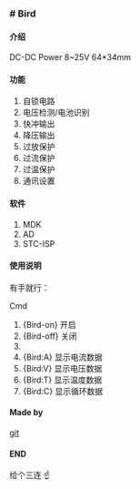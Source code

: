 ### # Bird


#### 介绍
DC-DC Power
8~25V
64*34mm

#### 功能
1. 自锁电路 
2. 电压检测/电池识别 
3. 快冲输出 
4. 降压输出 
5. 过放保护 
6. 过流保护 
7. 过温保护 
8. 通讯设置 


#### 软件

1.  MDK
2.  AD
3.  STC-ISP

#### 使用说明

有手就行：

Cmd

1. {Bird-on}		开启
1. {Bird-off}		关闭
1. 
1. {Bird:A}			显示电流数据
1. {Bird:V}			显示电压数据
1. {Bird:T}			显示温度数据
1. {Bird:C}			显示循环数据


#### Made by
[git](http://gitee.com/Swiper_witty)
#### END

给个三连 :point_up: 
